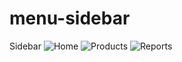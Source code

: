 # menu-sidebar
 Sidebar
![Home](https://user-images.githubusercontent.com/48677712/115627214-46a13280-a307-11eb-9899-b20bb6c65e44.PNG)
![Products](https://user-images.githubusercontent.com/48677712/115627221-4a34b980-a307-11eb-9424-ec1a810244cc.PNG)
![Reports](https://user-images.githubusercontent.com/48677712/115627227-4b65e680-a307-11eb-9947-3af7c1be0964.PNG)
